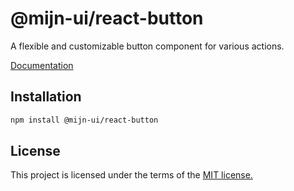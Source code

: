 # @mijn-ui/react-button

A flexible and customizable button component for various actions.

[Documentation](https://mijn-ui.vercel.app/docs/components/button)

## Installation

```sh
npm install @mijn-ui/react-button
```

## License

This project is licensed under the terms of the [MIT license.](https://github.com/mijn-ui/mijn-ui-react/blob/main/LICENSE)
